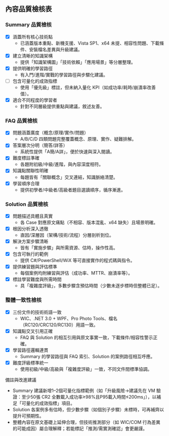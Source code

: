 ## 內容品質檢核表

### Summary 品質檢核
- [x] 涵蓋所有核心技術點
  - 已涵蓋版本重點、新機支援、Vista SP1、x64 未提、相容性問題、下載條件、安裝檔名差異與升級建議。
- [x] 建立清晰的知識架構
  - 提供「知識架構圖」「技術依賴」「應用場景」等分層整理。
- [x] 提供明確的學習路徑
  - 有入門/進階/實戰的學習路徑與步驟化建議。
- [ ] 包含可量化的成效指標
  - 使用「優先級」標註，但未納入量化 KPI（如成功率/耗時/崩潰率改善值）。
- [x] 適合不同程度的學習者
  - 針對不同層級提供重點與建議，敘述友善。

### FAQ 品質檢核
- [x] 問題涵蓋廣度（概念/原理/實作/問題）
  - A/B/C/D 四類問題完整覆蓋概念、原理、實作、疑難排解。
- [x] 答案層次分明（簡答/詳答）
  - 系統性提供「A簡/A詳」，便於快速與深入閱讀。
- [x] 難度標註準確
  - 各題附初級/中級/進階，與內容深度相符。
- [x] 知識點關聯性明確
  - 每題皆有「關聯概念」交叉連結，知識脈絡清楚。
- [x] 學習順序合理
  - 提供初學者/中級者/高級者題目選讀順序，循序漸進。

### Solution 品質檢核
- [x] 問題描述具體且真實
  - 各 Case 對應原文痛點（不相容、版本混亂、x64 缺失）且場景明確。
- [x] 根因分析深入透徹
  - 直因/深層因（架構/技術/流程）分層剖析到位。
- [x] 解決方案步驟清晰
  - 皆有「實施步驟」與所需資源、估時，操作性高。
- [x] 包含可執行的範例
  - 提供 C#/PowerShell/WiX 等可直接實作的程式碼與指令。
- [x] 提供練習題與評估標準
  - 每個案例均附練習與評估（成功率、MTTR、崩潰率等）。
- [x] 標註學習難度與所需時間
  - 具「複雜度評級」，多數步驟含預估時間（少數未逐步標時但整體已足）。

### 整體一致性檢核
- [x] 三份文件的技術術語一致
  - WIC、.NET 3.0 + WPF、Pro Photo Tools、檔名（RC120/CRC120/RC130）用語一致。
- [x] 知識點交叉引用正確
  - FAQ 與 Solution 的相互引用與原文事實一致，下載條件/相容性警示正確。
- [x] 學習路徑邏輯連貫
  - Summary 的學習路徑與 FAQ 索引、Solution 的案例路徑相互呼應。
- [x] 難度評級標準統一
  - 使用初級/中級/高級與「複雜度評級」一致，不同文件間標準協調。

備註與改進建議
- Summary 建議新增1–2個可量化指標範例（如「升級風險→建議先在 VM 驗證：至少50張 CR2 全數載入成功率≥98%且P95載入時間≤200ms」），以補足「可量化的成效指標」項目。
- Solution 各案例多有估時，但少數步驟（如個別子步驟）未標時，可再補齊以提升可預期性。
- 整體內容在原文基礎上延伸合理，但技術推測部分（如 WIC/COM 行為差異的可能成因）屬合理解釋；若能標記「推測/需實測確認」會更嚴謹。